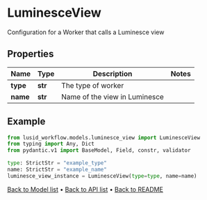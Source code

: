 # LuminesceView

Configuration for a Worker that calls a Luminesce view
## Properties
Name | Type | Description | Notes
------------ | ------------- | ------------- | -------------
**type** | **str** | The type of worker | 
**name** | **str** | Name of the view in Luminesce | 
## Example

```python
from lusid_workflow.models.luminesce_view import LuminesceView
from typing import Any, Dict
from pydantic.v1 import BaseModel, Field, constr, validator

type: StrictStr = "example_type"
name: StrictStr = "example_name"
luminesce_view_instance = LuminesceView(type=type, name=name)

```

[Back to Model list](../README.md#documentation-for-models) &#8226; [Back to API list](../README.md#documentation-for-api-endpoints) &#8226; [Back to README](../README.md)

